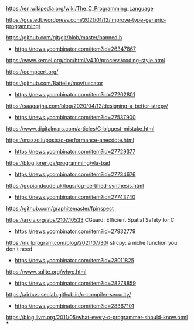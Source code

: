 https://en.wikipedia.org/wiki/The_C_Programming_Language

https://gustedt.wordpress.com/2021/01/12/improve-type-generic-programming/

https://github.com/git/git/blob/master/banned.h
* https://news.ycombinator.com/item?id=26347867

https://www.kernel.org/doc/html/v4.10/process/coding-style.html

https://compcert.org/

https://github.com/Battelle/movfuscator
* https://news.ycombinator.com/item?id=27202801

https://saagarjha.com/blog/2020/04/12/designing-a-better-strcpy/
* https://news.ycombinator.com/item?id=27537900

https://www.digitalmars.com/articles/C-biggest-mistake.html

https://mazzo.li/posts/c-performance-anecdote.html
* https://news.ycombinator.com/item?id=27729377

https://blog.joren.ga/programming/vla-bad
* https://news.ycombinator.com/item?id=27734676

https://gopiandcode.uk/logs/log-certified-synthesis.html
* https://news.ycombinator.com/item?id=27743740

https://github.com/graphitemaster/fpinspect

https://arxiv.org/abs/2107.10533 CGuard: Efficient Spatial Safety for C
* https://news.ycombinator.com/item?id=27932779

https://nullprogram.com/blog/2021/07/30/ strcpy: a niche function you don't need
* https://news.ycombinator.com/item?id=28011825

https://www.sqlite.org/whyc.html
* https://news.ycombinator.com/item?id=28278859

https://airbus-seclab.github.io/c-compiler-security/
* https://news.ycombinator.com/item?id=28367101

https://blog.llvm.org/2011/05/what-every-c-programmer-should-know.html
* 